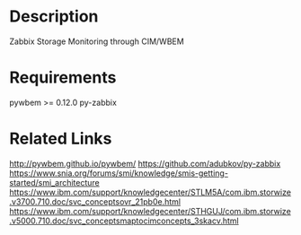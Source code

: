 Description
================
Zabbix Storage Monitoring through CIM/WBEM

Requirements
================
pywbem >= 0.12.0
py-zabbix

Related Links
================
http://pywbem.github.io/pywbem/
https://github.com/adubkov/py-zabbix
https://www.snia.org/forums/smi/knowledge/smis-getting-started/smi_architecture
https://www.ibm.com/support/knowledgecenter/STLM5A/com.ibm.storwize.v3700.710.doc/svc_conceptsovr_21pb0e.html
https://www.ibm.com/support/knowledgecenter/STHGUJ/com.ibm.storwize.v5000.710.doc/svc_conceptsmaptocimconcepts_3skacv.html

